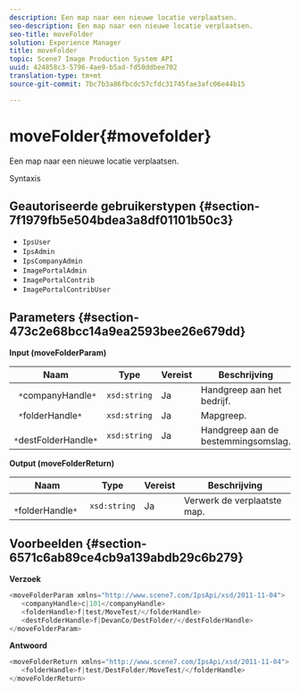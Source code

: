 ```yaml
---
description: Een map naar een nieuwe locatie verplaatsen.
seo-description: Een map naar een nieuwe locatie verplaatsen.
seo-title: moveFolder
solution: Experience Manager
title: moveFolder
topic: Scene7 Image Production System API
uuid: 424858c3-5796-4ae9-b5ad-fd50ddbee702
translation-type: tm+mt
source-git-commit: 7bc7b3a86fbcdc57cfdc31745fae3afc06e44b15

---
```



# moveFolder{#movefolder}

Een map naar een nieuwe locatie verplaatsen.

Syntaxis

## Geautoriseerde gebruikerstypen {#section-7f1979fb5e504bdea3a8df01101b50c3}

* `IpsUser`
* `IpsAdmin`
* `IpsCompanyAdmin`
* `ImagePortalAdmin`
* `ImagePortalContrib`
* `ImagePortalContribUser`

## Parameters {#section-473c2e68bcc14a9ea2593bee26e679dd}

**Input (moveFolderParam)**

| Naam | Type | Vereist | Beschrijving |
|---|---|---|---|
| ` *`companyHandle`*` | `xsd:string` | Ja | Handgreep aan het bedrijf. |
| ` *`folderHandle`*` | `xsd:string` | Ja | Mapgreep. |
| ` *`destFolderHandle`*` | `xsd:string` | Ja | Handgreep aan de bestemmingsomslag. |

**Output (moveFolderReturn)**

| Naam | Type | Vereist | Beschrijving |
|---|---|---|---|
| ` *`folderHandle`*` | `xsd:string` | Ja | Verwerk de verplaatste map. |

## Voorbeelden {#section-6571c6ab89ce4cb9a139abdb29c6b279}

**Verzoek**

```java
<moveFolderParam xmlns="http://www.scene7.com/IpsApi/xsd/2011-11-04">
   <companyHandle>c|101</companyHandle>
   <folderHandle>f|test/MoveTest/</folderHandle>
   <destFolderHandle>f|DevanCo/DestFolder/</destFolderHandle>
</moveFolderParam>
```

**Antwoord**

```java
<moveFolderReturn xmlns="http://www.scene7.com/IpsApi/xsd/2011-11-04">
   <folderHandle>f|test/DestFolder/MoveTest/</folderHandle>
</moveFolderReturn>
```

